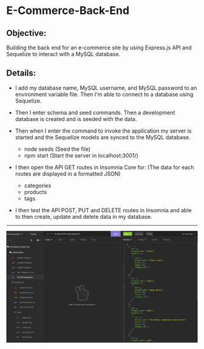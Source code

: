 # E-Commerce-Back-End

## Objective:

Building the back end for an e-commerce site by using Express.js API and Sequelize to interact with a MySQL database. 

## Details:

* I add my database name, MySQL username, and MySQL password to an environment variable file. Then I'm able to connect to a database using Sequelize. 

* Then I enter schema and seed commands.  Then a development database is created and is seeded with the data. 

* Then when I enter the command to invoke the application my server is started and the Sequelize models are synced to the MySQL database.
    * node seeds (Seed the file)
    * npm start (Start the server in localhost:3001/)

* I then open the API GET routes in Insomnia Core for: 
(The data for each routes are displayed in a formatted JSON)
    * categories
    * products
    * tags

* I then test the API POST, PUT and DELETE routes in Insomnia and able to then create, update and delete data in my database.

-------

![screenshot](Assets/Insomnia-get-post-put-delete.png)